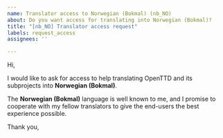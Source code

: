 ```yaml
---
name: Translator access to Norwegian (Bokmal) (nb_NO)
about: Do you want access for translating into Norwegian (Bokmal)?
title: "[nb_NO] Translator access request"
labels: request_access
assignees: ''

---
```


<!-- translator: nb_NO -->
<!-- Please do not edit the header of this template. -->

Hi,

I would like to ask for access to help translating OpenTTD and its subprojects into **Norwegian (Bokmal)**.

The **Norwegian (Bokmal)** language is well known to me, and I promise to cooperate with my fellow translators to give the end-users the best experience possible.

<!-- Please do not edit the above message. Do feel free to add a personal note after this line. -->

Thank you,
